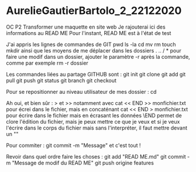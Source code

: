 # AurelieGautierBartolo_2_22122020
OC P2 Transformer une maquette en site web
Je rajouterai ici des informations au READ ME
Pour l'instant, READ ME est à l'état de test

J'ai appris les lignes de commandes de GIT
pwd
ls -la
cd
mv
rm
touch
mkdir
ainsi que les moyens de me déplacer dans les dossiers . .. / *
pour faire une modif dans un dossier, ajouter le paramètre -r après la commande, comme par exemple rm -r dossier

Les commandes liées au partage GITHUB sont :
git init
git clone
git add
git pull
git push
git status
git branch
git checkout

Pour se repositionner au niveau utilisateur de mes dossier : cd

Ah oui, et bien sûr :
\> et >>
notamment avec cat << END >> monfichier.txt pour écrei dans le fichier, mais en concaténant
cat << END > monfichier.txt pour écrire dans le fichier mais en écrasant les données
\END permet de clore l'édition du fichier, mais je peux mettre ce que je veux
et si je veux l'écrire dans le corps du fichier mais sans l'interpréter, il faut mettre devant un "\"

Pour commiter : git commit -m "Message" et c'est tout !

Revoir dans quel ordre faire les choses :
git add "READ ME.md"
git commit -m "Message de modif du READ ME"
git push origine features